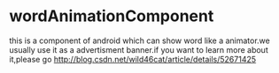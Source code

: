 # wordAnimationComponent
this is a component of android which can show word like a animator.we usually use it as a advertisment banner.if you want to learn more about it,please go http://blog.csdn.net/wild46cat/article/details/52671425

